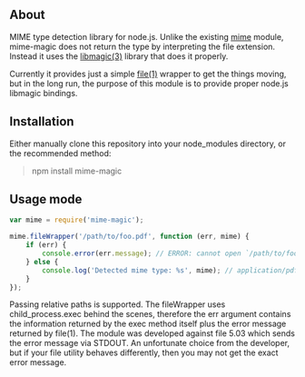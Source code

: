 ## About

MIME type detection library for node.js. Unlike the existing [mime](https://github.com/bentomas/node-mime) module, mime-magic does not return the type by interpreting the file extension. Instead it uses the [libmagic(3)](http://linux.die.net/man/3/libmagic) library that does it properly.

Currently it provides just a simple [file(1)](http://linux.die.net/man/1/file) wrapper to get the things moving, but in the long run, the purpose of this module is to provide proper node.js libmagic bindings.

## Installation

Either manually clone this repository into your node_modules directory, or the recommended method:

> npm install mime-magic

## Usage mode

```javascript
var mime = require('mime-magic');

mime.fileWrapper('/path/to/foo.pdf', function (err, mime) {
	if (err) {
		console.error(err.message); // ERROR: cannot open `/path/to/foo.pdf' (No such file or directory)
	} else {
		console.log('Detected mime type: %s', mime); // application/pdf
	}
});
```

Passing relative paths is supported. The fileWrapper uses child_process.exec behind the scenes, therefore the err argument contains the information returned by the exec method itself plus the error message returned by file(1). The module was developed against file 5.03 which sends the error message via STDOUT. An unfortunate choice from the developer, but if your file utility behaves differently, then you may not get the exact error message.
